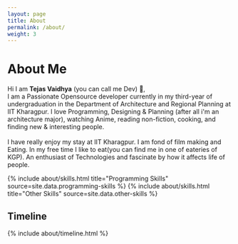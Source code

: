 ```yaml
---
layout: page
title: About
permalink: /about/
weight: 3
---
```


# **About Me**

Hi I am **Tejas Vaidhya** (you can call me Dev) :wave:,<br>
I am a Passionate Opensource developer currently in my third-year of undergraduation in the Department of Architecture and Regional Planning at IIT Kharagpur. I love Programming, Designing & Planning (after all i'm an architecture major), watching Anime, reading non-fiction, cooking, and finding new & interesting people.<br>
<br>
I have really enjoy my stay at IIT Kharagpur. I am fond of film making and Eating. In my free time I like to eat(you can find me in one of eateries of KGP). An enthusiast of Technologies and fascinate by how it affects life of people.

<div class="row">
{% include about/skills.html title="Programming Skills" source=site.data.programming-skills %}
{% include about/skills.html title="Other Skills" source=site.data.other-skills %}
</div>

## **Timeline**

<div class="row">
{% include about/timeline.html %}
</div>
